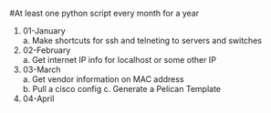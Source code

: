 #At least one python script every month for a year

1. 01-January  
   a. Make shortcuts for ssh and telneting to servers and switches
2. 02-February  
   a.  Get internet IP info for localhost or some other IP
3. 03-March  
   a. Get vendor information on MAC address  
   b. Pull a cisco config
   c. Generate a Pelican Template
4. 04-April
